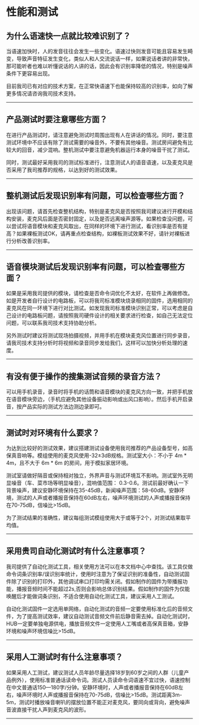 # 性能和测试

## 为什么语速快一点就比较难识别了？

当语速加快时，人的发音往往会发生一些变化。语速过快则发音可能且容易发生畸变，导致声音特征发生变化，类似人和人交流说话一样，如果说话者讲的非常快，那可能听者也难以听懂说话的人讲的话，因此会有识别率降低的情况，特别是噪声条件下更容易出现。

目前我司已有对应的技术方案，在正常快语速下也能保持较高的识别率，如向了解更多情况请咨询我司技术支持。

***

## 产品测试时要注意哪些方面？

在进行产品测试时，请注意避免测试时周围出现有人在讲话的情况。同时，要注意测试环境中不应该有除了测试需要的噪音外，不要有其他噪音。测试房间避免有比较大的回音，减少混响。整机测试中要注意避免机器运行本身的噪音干扰了测试。

同时，测试最好采用我司的测试标准进行，注意测试人的语音语速，以及麦克风是否采用了我司推荐的规格，以达到好的测试效果。

***

## 整机测试后发现识别率有问题，可以检查哪些方面？

出现该问题，请首先检查整机结构，特别是麦克风是否按照我司建议进行开模和结构安装，麦克风后面是否密封固定，以及是否远离噪声源等。如果检查没问题，可以尝试将语音模块和麦克风取出，在同样的环境下进行测试，看识别率是否有提高？如果裸板测试OK，请再重点检查结构，如裸板测试效果不好，请针对裸板进行分析改善识别率。

***

## 语音模块测试后发现识别率有问题，可以检查哪些方面？

如果是采用我司提供的模块，请检查是否命令词优化不太好，在软件上再做修改。如是开发者自行设计的电路板，可以将我司标准模块烧录相同的固件，选用相同的麦克风在同一环境下进行对比测试。如发现我司标准模块识别正常，可以考虑是自己设计的电路板问题，请按照我司硬件设计的相关要求进行检查，如自己无法定位问题，可以联系我司技术支持协助分析。

另外测试时建议将测试现场拍摄视频，并用手机在模块麦克风位置进行同步录音，请我司技术支持分析时将视频和录音同步发给我们，这样可以加快分析处理的速度。

***

## 有没有便于操作的搜集测试音频的录音方法？

可以用手机录音，录音时将手机的话筒和语音模块的麦克风方向一致，并把手机放在语音模块旁边，（手机应避免其他设备振动影响或出风口影响）。然后手机开启录音，按产品实际的测试方法边测边录即可。

***

## 测试时对环境有什么要求？

为达到比较好的测试效果，建议搭建测试设备使用我司推荐的产品设备型号，如高保真音响等。模组使用的麦克风使用-32±3dB规格。测试室大小：不小于 4m * 4m，且不大于 6m * 6m 的房间，用于模拟家居环境。

测试室请做好隔音或保持相对独立，外界声音与测试环境互不影响。测试室外无明显噪音（车、菜市场等明显噪音），混响值范围： 0.3-0.6。测试前最好确认一下背景噪声，建议安静环境保持在35-45dB，新闻噪声范围：58-60dB。安静环境，测试的人声或者播报音保持在60dB左右，噪声环境测试的人声或播报音保持在70-75dB，信噪比>15dB。

为了测试结果的准确性，建议每组测试模组使用大于或等于2个，对测试结果取平均值。

***

## 采用贵司自动化测试时有什么注意事项？

我司提供了自动化测试工具，相关使用方法可以在本文档中心中查找。该工具仅做命令词条识别率/误识别率统计，使用时注意为了保证识别的准备性，自动测试固件除了识别的打印外，其他调试串口打印均需关闭。假如制作的固件为带播报功能，播报音频时间不能超过2s,否则会影响总体识别结果。假如制作的固件为仅能唤醒后才能做词条识别，不适合使用自动化测试工具，建议采用人工测试。

自动化测试固件一定选用单网络，自动化测试的音频一定要使用标准化后的音频文件，为了提高测试效率，建议自动测试音频文件前后静音需去掉。自动化测试时，HUB一定要单独电源供电，播放音频文件一定使用人工嘴或者高保真音箱，安静环境和噪声环境信噪比>15dB。

***

## 采用人工测试时有什么注意事项？

如果采用人工测试，建议测试人员年龄尽量选择18岁到60岁之间的人群（儿童产品例外），使用标准普通话读命令词。测试人员读命令词语速不宜过快，语速控制在中文普通话150—180字/分钟。安静环境时，人声或者播报音保持在60dB左右，噪声环境时人声或播报音保持在70-75dB，信噪比>15dB。测试距离3m-5m，测试时播放噪音喇叭的摆放位置不能正对麦克风，要同向或背向，避免噪声音波直接干扰人声到麦克风的波形。

***